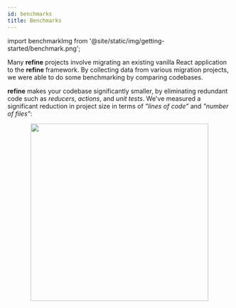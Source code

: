 ```yaml
---
id: benchmarks
title: Benchmarks
---
```


import benchmarkImg from '@site/static/img/getting-started/benchmark.png';


Many **refine** projects involve migrating an existing vanilla React application to the **refine** framework. By collecting data from various migration projects, we were able to do some benchmarking by comparing codebases. 

**refine** makes your codebase significantly smaller, by eliminating redundant code such as _reducers_, _actions_, and _unit tests_.  We've measured a significant reduction in project size in terms of *"lines of code"* and *"number of files"*:

<div align="center">

<img src={benchmarkImg} width="400px" align="center" />

</div>

